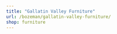 ```yaml
---
title: "Gallatin Valley Furniture"
url: /bozeman/gallatin-valley-furniture/
shop: furniture
---
```

